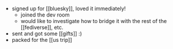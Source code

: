 - signed up for [[bluesky]], loved it immediately!
  - joined the dev room
  - would like to investigate how to bridge it with the rest of the [[fediverse]], etc.
- sent and got some [[gifts]] :)
- packed for the [[us trip]]
